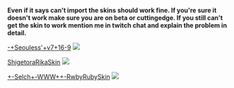 **Even if it says can't import the skins should work fine. If you're sure it doesn't work make sure you are on beta or cuttingedge. If you still can't get the skin to work mention me in twitch chat and explain the problem in detail.**

  [-+Seouless'+v7+16-9](https://puu.sh/turm5/c0c67a8bfa.osk)
![](https://pp.vk.me/c604425/v604425030/49872/O1DJ5mrp1rE.jpg)



[ShigetoraRikaSkin](https://puu.sh/tlUJx/f556020b1b.osk)
![](https://pp.vk.me/c604829/v604829030/3cf65/YoGGcaG1tmk.jpg)



[+-Selch+-WWW++-RwbyRubySkin](https://puu.sh/tlU33/49e227c32b.osk)
![](https://pp.vk.me/c604829/v604829030/3cf6e/a8uWqfZejPI.jpg)
